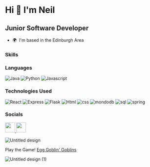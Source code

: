 
Hi 👋 I'm Neil 
=============================

Junior Software Developer
-------------------------

*   🌍  I'm based in the Edinburgh Area
### Skills 

### Languages

<img alt="Java" src="https://img.shields.io/badge/Java-red?logo=java&logoColor=blue&style=ShieldStyle" />  <img alt="Python" src="https://img.shields.io/badge/Python-blue?logo=python&logoColor=yellow&style=ShieldStyle" /> <img alt="Javascript" src="https://img.shields.io/badge/Javascript-yellow?logo=javascript&logoColor=black&style=ShieldStyle" />

### Technologies Used

<img alt="React" src="https://img.shields.io/badge/React-61DAFB?logo=react&logoColor=black&style=ShieldStyle" /> <img alt="Express" src="https://img.shields.io/badge/Express-yellow?logo=express&logoColor=black&style=ShieldStyle" /> <img alt="Flask" src="https://img.shields.io/badge/Flask-white?logo=flask&logoColor=61DAFB&style=ShieldStyle" /> <img alt="Html" src="https://img.shields.io/badge/HTML-red?logo=html5&logoColor=black&style=ShieldStyle" /> <img alt="css" src="https://img.shields.io/badge/CSS-blue?logo=css3&logoColor=black&style=ShieldStyle" /> <img alt="mondodb" src="https://img.shields.io/badge/MongoDB-lime?logo=mongodb&logoColor=black&style=ShieldStyle" /> <img alt="sql" src="https://img.shields.io/badge/SQL-blue?logo=postgresql&logoColor=black&style=ShieldStyle" /> <img alt="spring" src="https://img.shields.io/badge/Spring-lime?logo=spring&logoColor=black&style=ShieldStyle" />



                    
### Socials
                  
                  
<p align="left">
<a href="https://www.github.com/neilroberts85" target="_blank" rel="noreferrer">
<picture>
<source media="(prefers-color-scheme: dark)" srcset="https://raw.githubusercontent.com/danielcranney/readme-generator/main/public/icons/socials/github-dark.svg" />
<source media="(prefers-color-scheme: light)" srcset="https://raw.githubusercontent.com/danielcranney/readme-generator/main/public/icons/socials/github.svg" />
<img src="https://raw.githubusercontent.com/danielcranney/readme-generator/main/public/icons/socials/github.svg" width="32" height="32" />
</picture>
</a>
  <a href="https://www.linkedin.com/in/neil-roberts-7b3a85286/" target="_blank" rel="noreferrer">
<picture>
<source media="(prefers-color-scheme: dark)" srcset="https://raw.githubusercontent.com/danielcranney/readme-generator/main/public/icons/socials/linkedin-dark.svg" />
<source media="(prefers-color-scheme: light)" srcset="https://raw.githubusercontent.com/danielcranney/readme-generator/main/public/icons/socials/linkedin.svg" />
<img src="https://raw.githubusercontent.com/danielcranney/readme-generator/main/public/icons/socials/linkedin.svg" width="32" height="32" />
</picture>
</a></p>

![Untitled design](https://github.com/Neilroberts85/Neilroberts85/assets/139916993/79d327bf-ffdf-4b39-bf31-9fcd33758e3a)

Play the Game! <a href="https://neilrobert85.itch.io/fdb"/>Egg Goblin' Goblins</a>

![Untitled design (1)](https://github.com/Neilroberts85/Neilroberts85/assets/139916993/8ece5f39-f536-4e98-bfb6-7e08e66fbe5b)




